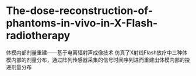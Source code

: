 # The-dose-reconstruction-of-phantoms-in-vivo-in-X-Flash-radiotherapy
体模内部剂量重建——基于电离辐射声成像技术
仿真了X射线Flash放疗中三种体模内部的剂量分布，通过阵列传感器采集的信号时间序列进而重建出体模内部的投递剂量分布
